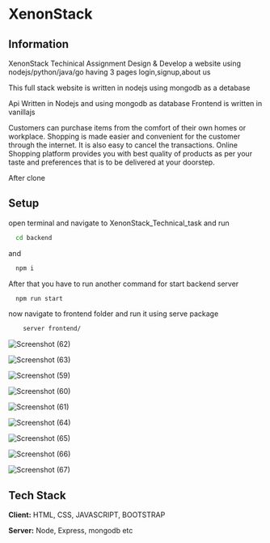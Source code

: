 # XenonStack

## Information

XenonStack Techinical Assignment
Design & Develop a website using nodejs/python/java/go having 3 pages login,signup,about us

This full stack website is written in nodejs using mongodb as a detabase 

Api Written in Nodejs and using mongodb as database
Frontend is written in vanillajs

Customers can purchase items from the comfort of their own homes or workplace. Shopping is made easier and convenient for the customer through the internet. It is also easy to cancel the transactions. Online Shopping platform provides you with best quality of products as per your taste and preferences that is to be delivered at your doorstep. 

After clone

## Setup

open terminal and navigate to XenonStack_Technical_task and run

```bash
  cd backend
```
and 
```bash
  npm i 
```

After that you have to run another command for start backend server

```bash
  npm run start
```

now navigate to frontend folder and run it using serve package 

```bash
    server frontend/
```


![Screenshot (62)](https://user-images.githubusercontent.com/110676016/196777253-e47e53f0-aeaf-4b53-87fa-c5618e0e6c55.png)

![Screenshot (63)](https://user-images.githubusercontent.com/110676016/196777315-14987397-28d1-4b7c-8f01-17b71bda463d.png)

![Screenshot (59)](https://user-images.githubusercontent.com/110676016/196777358-f157d19d-52f1-4ada-a7cd-7f1db98b5ff5.png)


![Screenshot (60)](https://user-images.githubusercontent.com/110676016/196777376-e2d5c0a0-e2ad-4824-a1a2-585cd31e8442.png)


![Screenshot (61)](https://user-images.githubusercontent.com/110676016/196777409-3dd16664-75d5-4314-9f31-30346388b7ea.png)


![Screenshot (64)](https://user-images.githubusercontent.com/110676016/196777508-14e706fa-c9ae-4217-b113-21d2a76a0603.png)

![Screenshot (65)](https://user-images.githubusercontent.com/110676016/196777549-3a435d77-9365-4e03-a2ce-a73b326bde61.png)


![Screenshot (66)](https://user-images.githubusercontent.com/110676016/196777580-fa4fd575-3178-4b34-809e-9b0dac1811cc.png)



![Screenshot (67)](https://user-images.githubusercontent.com/110676016/196777609-e2afe50d-0c59-415e-ab77-38309ebb3cad.png)


## Tech Stack
**Client:** HTML, CSS, JAVASCRIPT, BOOTSTRAP

**Server:** Node, Express, mongodb etc

